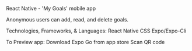 React Native - 'My Goals' mobile app

Anonymous users can add, read, and delete goals.

Technologies, Frameworks, & Languages:
React Native
CSS
Expo/Expo-Cli

To Preview app:
Download Expo Go from app store
Scan QR code
